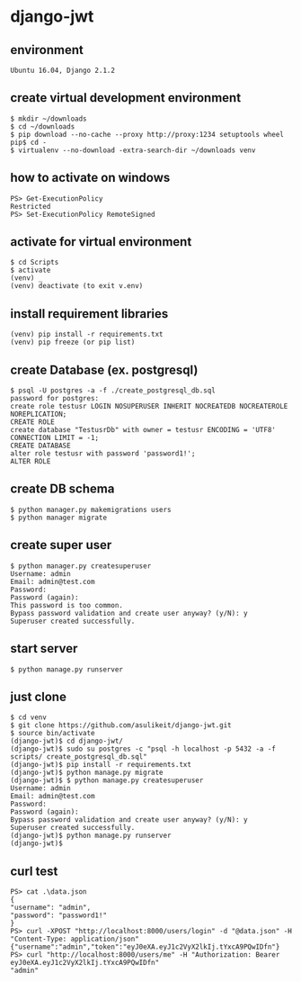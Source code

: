 # django-jwt

## environment
	Ubuntu 16.04, Django 2.1.2

## create virtual development environment
	$ mkdir ~/downloads
	$ cd ~/downloads
	$ pip download --no-cache --proxy http://proxy:1234 setuptools wheel pip$ cd -
	$ virtualenv --no-download -extra-search-dir ~/downloads venv
    
## how to activate on windows
	PS> Get-ExecutionPolicy
	Restricted
	PS> Set-ExecutionPolicy RemoteSigned
    
## activate for virtual environment
	$ cd Scripts
	$ activate
	(venv) _
	(venv) deactivate (to exit v.env)
	
## install requirement libraries
	(venv) pip install -r requirements.txt
	(venv) pip freeze (or pip list)

## create Database (ex. postgresql)
	$ psql -U postgres -a -f ./create_postgresql_db.sql
	password for postgres:
	create role testusr LOGIN NOSUPERUSER INHERIT NOCREATEDB NOCREATEROLE NOREPLICATION;
	CREATE ROLE
	create database "TestusrDb" with owner = testusr ENCODING = 'UTF8' CONNECTION LIMIT = -1;
	CREATE DATABASE
	alter role testusr with password 'password1!';
	ALTER ROLE

## create DB schema
    $ python manager.py makemigrations users
    $ python manager migrate
    
## create super user
	$ python manager.py createsuperuser
	Username: admin
	Email: admin@test.com
	Password:
	Password (again):
	This password is too common.
	Bypass password validation and create user anyway? (y/N): y
	Superuser created successfully.
	
## start server
	$ python manage.py runserver

## just clone
	$ cd venv
	$ git clone https://github.com/asulikeit/django-jwt.git
	$ source bin/activate
	(django-jwt)$ cd django-jwt/
	(django-jwt)$ sudo su postgres -c "psql -h localhost -p 5432 -a -f scripts/	create_postgresql_db.sql"
	(django-jwt)$ pip install -r requirements.txt
	(django-jwt)$ python manage.py migrate
	(django-jwt)$ $ python manage.py createsuperuser
	Username: admin
	Email: admin@test.com
	Password:
	Password (again):
	Bypass password validation and create user anyway? (y/N): y
	Superuser created successfully.
	(django-jwt)$ python manage.py runserver
	(django-jwt)$
	
## curl test
	PS> cat .\data.json
	{
	"username": "admin",
	"password": "password1!"
	}
	PS> curl -XPOST "http://localhost:8000/users/login" -d "@data.json" -H "Content-Type: application/json"
	{"username":"admin","token":"eyJ0eXA.eyJ1c2VyX2lkIj.tYxcA9PQwIDfn"}
	PS> curl "http://localhost:8000/users/me" -H "Authorization: Bearer eyJ0eXA.eyJ1c2VyX2lkIj.tYxcA9PQwIDfn"
	"admin"
